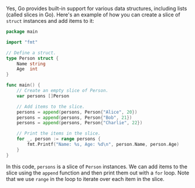 Yes, Go provides built-in support for various data structures, including lists (called slices in Go). Here's an example of how you can create a slice of `struct` instances and add items to it:

```go
package main

import "fmt"

// Define a struct.
type Person struct {
    Name string
    Age  int
}

func main() {
    // Create an empty slice of Person.
    var persons []Person

    // Add items to the slice.
    persons = append(persons, Person{"Alice", 20})
    persons = append(persons, Person{"Bob", 21})
    persons = append(persons, Person{"Charlie", 22})

    // Print the items in the slice.
    for _, person := range persons {
        fmt.Printf("Name: %s, Age: %d\n", person.Name, person.Age)
    }
}
```

In this code, `persons` is a slice of `Person` instances. We can add items to the slice using the `append` function and then print them out with a `for` loop. Note that we use `range` in the loop to iterate over each item in the slice.
